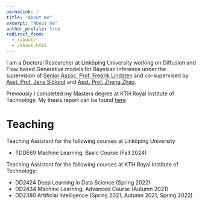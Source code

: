 ```yaml
---
permalink: /
title: "About me"
excerpt: "About me"
author_profile: true
redirect_from: 
  - /about/
  - /about.html
---
```


I am a Doctoral Researcher at Linköping University working on Diffusion and Flow based Generative models for Bayesian Inference under the supervision of [Senior Assoc. Prof. Fredrik Lindsten](https://liu.se/medarbetare/freli29) and co-supervised by [Asst. Prof. Jens Sjölund](https://jsjol.github.io/) and [Asst. Prof. Zheng Zhao](https://zz.zabemon.com/). 

Previously I completed my Masters degree at KTH Royal Institute of Technology. My thesis report can be found [here](https://www.diva-portal.org/smash/record.jsf?pid=diva2:1835931)

Teaching
======
Teaching Assistant for the following courses at Linköping University
  * TDDE69 Machine Learning, Basic Course (Fall 2024)

Teaching Assistant for the following courses at KTH Royal Institute of Technology:
  * DD2424 Deep Learning in Data Science (Spring 2022)
  * DD2434 Machine Learning, Advanced Course (Autumn 2021)
  * DD2380 Artificial Intelligence (Spring 2021, Autumn 2021, Spring 2022)
